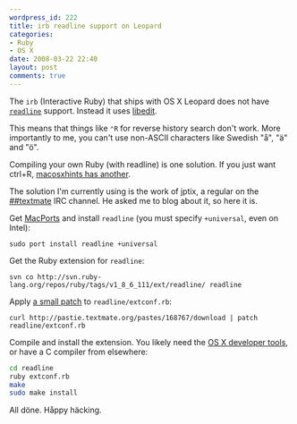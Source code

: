 ```yaml
---
wordpress_id: 222
title: irb readline support on Leopard
categories:
- Ruby
- OS X
date: 2008-03-22 22:40
layout: post
comments: true
---
```

The <code>irb</code> (Interactive Ruby) that ships with OS X Leopard does not have <code><a href="http://en.wikipedia.org/wiki/GNU_readline">readline</a></code> support. Instead it uses <a href="http://www.thrysoee.dk/editline/">libedit</a>.

This means that things like <code>⌃R</code> for reverse history search don't work. More importantly to me, you can't use non-ASCII characters like Swedish "å", "ä" and "ö".

Compiling your own Ruby (with readline) is one solution. If you just want ctrl+R, <a href="http://www.macosxhints.com/article.php?story=20080313113705760">macosxhints has another</a>.

The solution I'm currently using is the work of jptix, a regular on the <a href="irc://irc.freenode.net/##textmate">##textmate</a> IRC channel. He asked me to blog about it, so here it is.

<!--more-->

Get <a href="http://www.macports.org/">MacPorts</a> and install <code>readline</code> (you must specify <code>+universal</code>, even on Intel):

``` text
sudo port install readline +universal
```

Get the Ruby extension for <code>readline</code>:

``` text
svn co http://svn.ruby-lang.org/repos/ruby/tags/v1_8_6_111/ext/readline/ readline
```

Apply <a href="http://pastie.textmate.org/168767">a small patch</a> to <code>readline/extconf.rb</code>:

``` text
curl http://pastie.textmate.org/pastes/168767/download | patch readline/extconf.rb
```

Compile and install the extension. You likely need the <a href="http://developer.apple.com/tools/download/">OS X developer tools</a>, or have a C compiler from elsewhere:

``` bash
cd readline
ruby extconf.rb
make
sudo make install
```

All döne. Håppy häcking.
